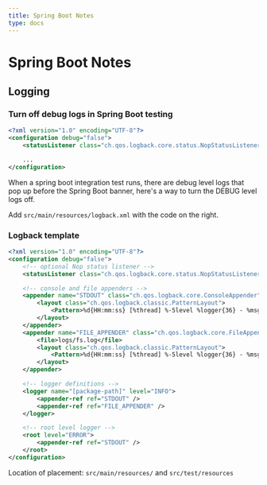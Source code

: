 ```yaml
---
title: Spring Boot Notes
type: docs
---
```


# Spring Boot Notes

## Logging

### Turn off debug logs in Spring Boot testing

```xml
<?xml version="1.0" encoding="UTF-8"?>
<configuration debug="false">
    <statusListener class="ch.qos.logback.core.status.NopStatusListener" />

    ...
</configuration>
```

When a spring boot integration test runs, there are debug level logs that pop up
before the Spring Boot banner, here's a way to turn the DEBUG level logs off.

Add `src/main/resources/logback.xml` with the code on the right.

### Logback template

```xml
<?xml version="1.0" encoding="UTF-8"?>
<configuration debug="false">
    <!-- optional Nop status listener -->
    <statusListener class="ch.qos.logback.core.status.NopStatusListener" />

    <!-- console and file appenders -->
    <appender name="STDOUT" class="ch.qos.logback.core.ConsoleAppender">
        <layout class="ch.qos.logback.classic.PatternLayout">
            <Pattern>%d{HH:mm:ss} [%thread] %-5level %logger{36} - %msg%n</Pattern>
        </layout>
    </appender>
    <appender name="FILE_APPENDER" class="ch.qos.logback.core.FileAppender">
        <file>logs/fs.log</file>
        <layout class="ch.qos.logback.classic.PatternLayout">
            <Pattern>%d{HH:mm:ss} [%thread] %-5level %logger{36} - %msg%n</Pattern>
        </layout>
    </appender>

    <!-- logger definitions -->
    <logger name="[package-path]" level="INFO">
        <appender-ref ref="STDOUT" />
        <appender-ref ref="FILE_APPENDER" />
    </logger>

    <!-- root level logger -->
    <root level="ERROR">
        <appender-ref ref="STDOUT" />
    </root>
</configuration>
```

Location of placement: `src/main/resources/` and `src/test/resources`
